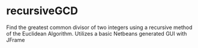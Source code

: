 # recursiveGCD
Find the greatest common divisor of two integers using a recursive method of the Euclidean Algorithm.
Utilizes a basic Netbeans generated GUI with JFrame
